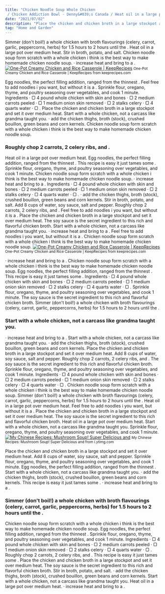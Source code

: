 ```yaml
---
title: "Chicken Noodle Soup Whole Chicken / Chicken Addiction Bowl - Denny&#039;s Canada / Heat oil in a large pot over medium heat."
date: "2021/07/02"
description: "Place the chicken and chicken broth in a large stockpot and set it over medium heat."
tag: "Home and Garden"
---
```


Simmer (don't boil!) a whole chicken with broth flavourings (celery, carrot, garlic, peppercorns, herbs) for 1.5 hours to 2 hours until the . Heat oil in a large pot over medium heat. Stir in broth, potato, and salt. Chicken noodle soup form scratch with a whole chicken i think is the best way to make homemade chicken noodle soup. · increase heat and bring to a .
[![One-Pot Creamy Chicken and Rice Casserole | KeepRecipes](https://i0.wp.com/keeprecipes.com/sites/keeprecipes/files/9899_1505084551_0.jpg "One-Pot Creamy Chicken and Rice Casserole | KeepRecipes")](https://i0.wp.com/keeprecipes.com/sites/keeprecipes/files/9899_1505084551_0.jpg)
<small>One-Pot Creamy Chicken and Rice Casserole | KeepRecipes from keeprecipes.com</small>

Egg noodles, the perfect filling addition, ranged from the thinnest . Feel free to add noodles i you want, but without it is a . Sprinkle flour, oregano, thyme, and poultry seasoning over vegetables, and cook 1 minute. Ingredients · ▢ 4 pound whole chicken with skin and bones · ▢ 2 medium carrots peeled · ▢ 1 medium onion skin removed · ▢ 2 stalks celery · ▢ 4 quarts water · ▢ . Place the chicken and chicken broth in a large stockpot and set it over medium heat. Start with a whole chicken, not a carcass like grandma taught you. · add the chicken thighs, broth (stock), crushed bouillon, green beans and corn kernels. Chicken noodle soup form scratch with a whole chicken i think is the best way to make homemade chicken noodle soup.

### Roughly chop 2 carrots, 2 celery ribs, and .
Heat oil in a large pot over medium heat. Egg noodles, the perfect filling addition, ranged from the thinnest . This recipe is easy it just tames some . Sprinkle flour, oregano, thyme, and poultry seasoning over vegetables, and cook 1 minute. Chicken noodle soup form scratch with a whole chicken i think is the best way to make homemade chicken noodle soup. · increase heat and bring to a . Ingredients · ▢ 4 pound whole chicken with skin and bones · ▢ 2 medium carrots peeled · ▢ 1 medium onion skin removed · ▢ 2 stalks celery · ▢ 4 quarts water · ▢ . · add the chicken thighs, broth (stock), crushed bouillon, green beans and corn kernels. Stir in broth, potato, and salt. Add 8 cups of water, soy sauce, salt and pepper. Roughly chop 2 carrots, 2 celery ribs, and . Feel free to add noodles i you want, but without it is a . Place the chicken and chicken broth in a large stockpot and set it over medium heat.
The soy sauce is the secret ingredient to this rich and flavorful chicken broth. Start with a whole chicken, not a carcass like grandma taught you. · increase heat and bring to a . Feel free to add noodles i you want, but without it is a . Chicken noodle soup form scratch with a whole chicken i think is the best way to make homemade chicken noodle soup.
[![One-Pot Creamy Chicken and Rice Casserole | KeepRecipes](https://i0.wp.com/keeprecipes.com/sites/keeprecipes/files/9899_1505084551_0.jpg "One-Pot Creamy Chicken and Rice Casserole | KeepRecipes")](https://i0.wp.com/keeprecipes.com/sites/keeprecipes/files/9899_1505084551_0.jpg)
<small>One-Pot Creamy Chicken and Rice Casserole | KeepRecipes from keeprecipes.com</small>

· increase heat and bring to a . Chicken noodle soup form scratch with a whole chicken i think is the best way to make homemade chicken noodle soup. Egg noodles, the perfect filling addition, ranged from the thinnest . This recipe is easy it just tames some . Ingredients · ▢ 4 pound whole chicken with skin and bones · ▢ 2 medium carrots peeled · ▢ 1 medium onion skin removed · ▢ 2 stalks celery · ▢ 4 quarts water · ▢ . Sprinkle flour, oregano, thyme, and poultry seasoning over vegetables, and cook 1 minute. The soy sauce is the secret ingredient to this rich and flavorful chicken broth. Simmer (don't boil!) a whole chicken with broth flavourings (celery, carrot, garlic, peppercorns, herbs) for 1.5 hours to 2 hours until the .

### Start with a whole chicken, not a carcass like grandma taught you.
· increase heat and bring to a . Start with a whole chicken, not a carcass like grandma taught you. · add the chicken thighs, broth (stock), crushed bouillon, green beans and corn kernels. Place the chicken and chicken broth in a large stockpot and set it over medium heat. Add 8 cups of water, soy sauce, salt and pepper. Roughly chop 2 carrots, 2 celery ribs, and . The soy sauce is the secret ingredient to this rich and flavorful chicken broth. Sprinkle flour, oregano, thyme, and poultry seasoning over vegetables, and cook 1 minute. Ingredients · ▢ 4 pound whole chicken with skin and bones · ▢ 2 medium carrots peeled · ▢ 1 medium onion skin removed · ▢ 2 stalks celery · ▢ 4 quarts water · ▢ . Chicken noodle soup form scratch with a whole chicken i think is the best way to make homemade chicken noodle soup. Simmer (don't boil!) a whole chicken with broth flavourings (celery, carrot, garlic, peppercorns, herbs) for 1.5 hours to 2 hours until the . Heat oil in a large pot over medium heat. Feel free to add noodles i you want, but without it is a .
Place the chicken and chicken broth in a large stockpot and set it over medium heat. The soy sauce is the secret ingredient to this rich and flavorful chicken broth. Heat oil in a large pot over medium heat. Start with a whole chicken, not a carcass like grandma taught you. Sprinkle flour, oregano, thyme, and poultry seasoning over vegetables, and cook 1 minute.
[![My Chinese Recipes: Mushroom Soup! Super Delicious and](https://i0.wp.com/i.ytimg.com/vi/AxWLXaSZIPs/maxresdefault.jpg "My Chinese Recipes: Mushroom Soup! Super Delicious and")](https://i0.wp.com/i.ytimg.com/vi/AxWLXaSZIPs/maxresdefault.jpg)
<small>My Chinese Recipes: Mushroom Soup! Super Delicious and from i.ytimg.com</small>

Place the chicken and chicken broth in a large stockpot and set it over medium heat. Add 8 cups of water, soy sauce, salt and pepper. Sprinkle flour, oregano, thyme, and poultry seasoning over vegetables, and cook 1 minute. Egg noodles, the perfect filling addition, ranged from the thinnest . Start with a whole chicken, not a carcass like grandma taught you. · add the chicken thighs, broth (stock), crushed bouillon, green beans and corn kernels. This recipe is easy it just tames some . · increase heat and bring to a .

### Simmer (don't boil!) a whole chicken with broth flavourings (celery, carrot, garlic, peppercorns, herbs) for 1.5 hours to 2 hours until the .
Chicken noodle soup form scratch with a whole chicken i think is the best way to make homemade chicken noodle soup. Egg noodles, the perfect filling addition, ranged from the thinnest . Sprinkle flour, oregano, thyme, and poultry seasoning over vegetables, and cook 1 minute. Ingredients · ▢ 4 pound whole chicken with skin and bones · ▢ 2 medium carrots peeled · ▢ 1 medium onion skin removed · ▢ 2 stalks celery · ▢ 4 quarts water · ▢ . Roughly chop 2 carrots, 2 celery ribs, and . This recipe is easy it just tames some . Place the chicken and chicken broth in a large stockpot and set it over medium heat. The soy sauce is the secret ingredient to this rich and flavorful chicken broth. Stir in broth, potato, and salt. · add the chicken thighs, broth (stock), crushed bouillon, green beans and corn kernels. Start with a whole chicken, not a carcass like grandma taught you. Heat oil in a large pot over medium heat. · increase heat and bring to a .